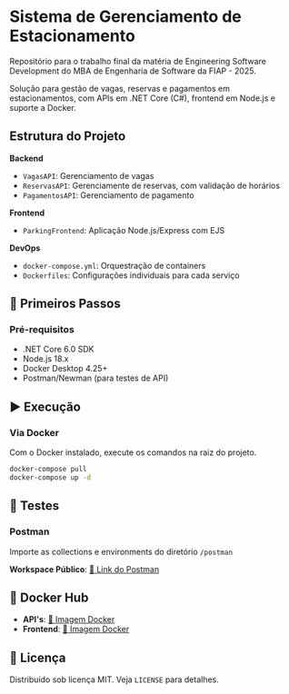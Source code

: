 

# Sistema de Gerenciamento de Estacionamento  

Repositório para o trabalho final da matéria de Engineering Software Development do MBA de Engenharia de Software da FIAP - 2025.

Solução para gestão de vagas, reservas e pagamentos em estacionamentos, com APIs em .NET Core (C#), frontend em Node.js e suporte a Docker.  

## Estrutura do Projeto  
**Backend**  
- `VagasAPI`: Gerenciamento de vagas  
- `ReservasAPI`: Gerenciamente de reservas, com validação de horários  
- `PagamentosAPI`: Gerenciamento de pagamento  

**Frontend**  
- `ParkingFrontend`: Aplicação Node.js/Express com EJS  

**DevOps**  
- `docker-compose.yml`: Orquestração de containers  
- `Dockerfiles`: Configurações individuais para cada serviço  

## 🚀 Primeiros Passos  

### Pré-requisitos  
- .NET Core 6.0 SDK  
- Node.js 18.x  
- Docker Desktop 4.25+  
- Postman/Newman (para testes de API)  

## ▶️ Execução  

### Via Docker  
Com o Docker instalado, execute os comandos na raiz do projeto.
```bash
docker-compose pull
docker-compose up -d
```

## 🧪 Testes  

### Postman  
Importe as collections e environments do diretório `/postman`  

**Workspace Público**: [🔗 Link do Postman](https://www.postman.com/smart-park-7334/fiap-95aoj/overview)  

## 🐳 Docker Hub  
- **API's**: [🔗 Imagem Docker](https://hub.docker.com/r/thomasweyand/fiap_95aoj_smart_park-backend) 
- **Frontend**: [🔗 Imagem Docker](https://hub.docker.com/r/thomasweyand/fiap_95aoj_smart_park-frontend) 


## 📄 Licença  
Distribuído sob licença MIT. Veja `LICENSE` para detalhes.
